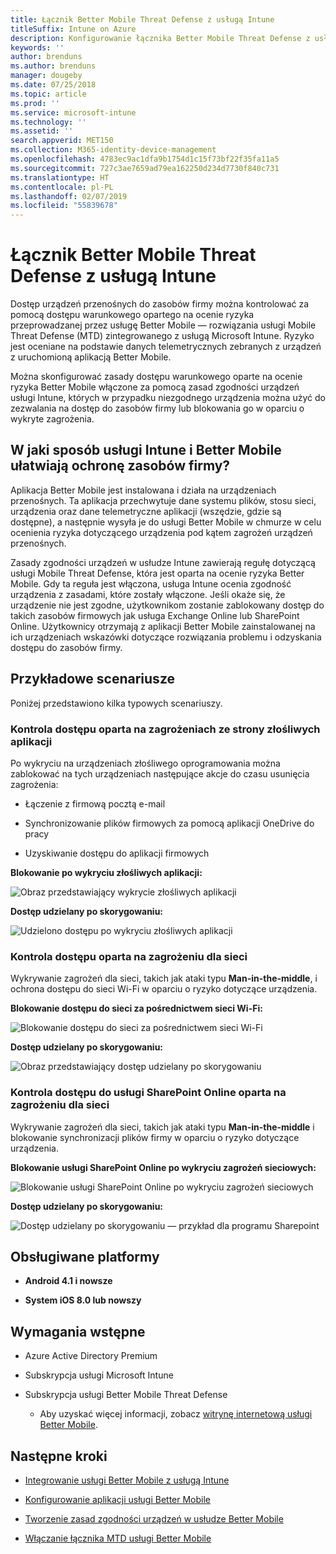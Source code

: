 ```yaml
---
title: Łącznik Better Mobile Threat Defense z usługą Intune
titleSuffix: Intune on Azure
description: Konfigurowanie łącznika Better Mobile Threat Defense z usługą Intune.
keywords: ''
author: brenduns
ms.author: brenduns
manager: dougeby
ms.date: 07/25/2018
ms.topic: article
ms.prod: ''
ms.service: microsoft-intune
ms.technology: ''
ms.assetid: ''
search.appverid: MET150
ms.collection: M365-identity-device-management
ms.openlocfilehash: 4783ec9ac1dfa9b1754d1c15f73bf22f35fa11a5
ms.sourcegitcommit: 727c3ae7659ad79ea162250d234d7730f840c731
ms.translationtype: HT
ms.contentlocale: pl-PL
ms.lasthandoff: 02/07/2019
ms.locfileid: "55839678"
---
```

# <a name="better-mobile-threat-defense-connector-with-intune"></a>Łącznik Better Mobile Threat Defense z usługą Intune

Dostęp urządzeń przenośnych do zasobów firmy można kontrolować za pomocą dostępu warunkowego opartego na ocenie ryzyka przeprowadzanej przez usługę Better Mobile — rozwiązania usługi Mobile Threat Defense (MTD) zintegrowanego z usługą Microsoft Intune. Ryzyko jest oceniane na podstawie danych telemetrycznych zebranych z urządzeń z uruchomioną aplikacją Better Mobile.

Można skonfigurować zasady dostępu warunkowego oparte na ocenie ryzyka Better Mobile włączone za pomocą zasad zgodności urządzeń usługi Intune, których w przypadku niezgodnego urządzenia można użyć do zezwalania na dostęp do zasobów firmy lub blokowania go w oparciu o wykryte zagrożenia.

## <a name="how-do-intune-and-better-mobile-help-protect-your-company-resources"></a>W jaki sposób usługi Intune i Better Mobile ułatwiają ochronę zasobów firmy?

Aplikacja Better Mobile jest instalowana i działa na urządzeniach przenośnych. Ta aplikacja przechwytuje dane systemu plików, stosu sieci, urządzenia oraz dane telemetryczne aplikacji (wszędzie, gdzie są dostępne), a następnie wysyła je do usługi Better Mobile w chmurze w celu ocenienia ryzyka dotyczącego urządzenia pod kątem zagrożeń urządzeń przenośnych.

Zasady zgodności urządzeń w usłudze Intune zawierają regułę dotyczącą usługi Mobile Threat Defense, która jest oparta na ocenie ryzyka Better Mobile. Gdy ta reguła jest włączona, usługa Intune ocenia zgodność urządzenia z zasadami, które zostały włączone. Jeśli okaże się, że urządzenie nie jest zgodne, użytkownikom zostanie zablokowany dostęp do takich zasobów firmowych jak usługa Exchange Online lub SharePoint Online. Użytkownicy otrzymają z aplikacji Better Mobile zainstalowanej na ich urządzeniach wskazówki dotyczące rozwiązania problemu i odzyskania dostępu do zasobów firmy.

## <a name="sample-scenarios"></a>Przykładowe scenariusze

Poniżej przedstawiono kilka typowych scenariuszy.

### <a name="control-access-based-on-threats-from-malicious-apps"></a>Kontrola dostępu oparta na zagrożeniach ze strony złośliwych aplikacji

Po wykryciu na urządzeniach złośliwego oprogramowania można zablokować na tych urządzeniach następujące akcje do czasu usunięcia zagrożenia:

-   Łączenie z firmową pocztą e-mail

-   Synchronizowanie plików firmowych za pomocą aplikacji OneDrive do pracy

-   Uzyskiwanie dostępu do aplikacji firmowych

**Blokowanie po wykryciu złośliwych aplikacji:**

![Obraz przedstawiający wykrycie złośliwych aplikacji](./media/better_mobile_maliciousapps_blocked.png)

**Dostęp udzielany po skorygowaniu:**

![Udzielono dostępu po wykryciu złośliwych aplikacji](./media/better_mobile_maliciousapps_unblocked.png)

### <a name="control-access-based-on-threat-to-network"></a>Kontrola dostępu oparta na zagrożeniu dla sieci

Wykrywanie zagrożeń dla sieci, takich jak ataki typu **Man-in-the-middle**, i ochrona dostępu do sieci Wi-Fi w oparciu o ryzyko dotyczące urządzenia.

**Blokowanie dostępu do sieci za pośrednictwem sieci Wi-Fi:**

![Blokowanie dostępu do sieci za pośrednictwem sieci Wi-Fi](./media/better_mobile_network_wifi_blocked.png)

**Dostęp udzielany po skorygowaniu:**

![Obraz przedstawiający dostęp udzielany po skorygowaniu](./media/better_mobile_network_wifi_unblocked.png)

### <a name="control-access-to-sharepoint-online-based-on-threat-to-network"></a>Kontrola dostępu do usługi SharePoint Online oparta na zagrożeniu dla sieci

Wykrywanie zagrożeń dla sieci, takich jak ataki typu **Man-in-the-middle** i blokowanie synchronizacji plików firmy w oparciu o ryzyko dotyczące urządzenia.

**Blokowanie usługi SharePoint Online po wykryciu zagrożeń sieciowych:**

![Blokowanie usługi SharePoint Online po wykryciu zagrożeń sieciowych](./media/better_mobile_network_spo_blocked.png)

**Dostęp udzielany po skorygowaniu:**

![Dostęp udzielany po skorygowaniu — przykład dla programu Sharepoint](./media/better_mobile_network_spo_unblocked.png)

## <a name="supported-platforms"></a>Obsługiwane platformy

-   **Android 4.1 i nowsze**

-   **System iOS 8.0 lub nowszy**

## <a name="prerequisites"></a>Wymagania wstępne

-   Azure Active Directory Premium

-   Subskrypcja usługi Microsoft Intune

-   Subskrypcja usługi Better Mobile Threat Defense

    -   Aby uzyskać więcej informacji, zobacz [witrynę internetową usługi Better Mobile](https://www.better.mobi/).

## <a name="next-steps"></a>Następne kroki

- [Integrowanie usługi Better Mobile z usługą Intune](better-mobile-mtd-connector-integration.md)

- [Konfigurowanie aplikacji usługi Better Mobile](mtd-apps-ios-app-configuration-policy-add-assign.md)

- [Tworzenie zasad zgodności urządzeń w usłudze Better Mobile](mtd-device-compliance-policy-create.md)

- [Włączanie łącznika MTD usługi Better Mobile](mtd-connector-enable.md)
